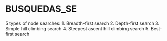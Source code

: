 # BUSQUEDAS_SE
5 types of node searches: 1. Breadth-first search 2. Depth-first search 3. Simple hill climbing search 4. Steepest ascent hill climbing search 5. Best-first search
